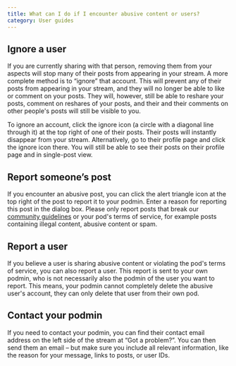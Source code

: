 ```yaml
---
title: What can I do if I encounter abusive content or users?
category: User guides
---
```


## Ignore a user

If you are currently sharing with that person, removing them from your aspects will stop many of their posts from appearing in your stream. A more complete method is to “ignore” that account. This will prevent any of their posts from appearing in your stream, and they will no longer be able to like or comment on your posts. They will, however, still be able to reshare your posts, comment on reshares of your posts, and their and their comments on other people's posts will still be visible to you.

To ignore an account, click the ignore icon (a circle with a diagonal line through it) at the top right of one of their posts. Their posts will instantly disappear from your stream. Alternatively, go to their profile page and click the ignore icon there. You will still be able to see their posts on their profile page and in single-post view.

## Report someone’s post

If you encounter an abusive post, you can click the alert triangle icon at the top right of the post to report it to your podmin. Enter a reason for reporting this post in the dialog box. Please only report posts that break our [community guidelines][community_guidelines] or your pod's terms of service, for example posts containing illegal content, abusive content or spam.

## Report a user

If you believe a user is sharing abusive content or violating the pod's terms of service, you can also report a user. This report is sent to your own podmin, who is not necessarily also the podmin of the user you want to report. This means, your podmin cannot completely delete the abusive user's account, they can only delete that user from their own pod.

## Contact your podmin

If you need to contact your podmin, you can find their contact email address on the left side of the stream at “Got a problem?”. You can then send them an email – but make sure you include all relevant information, like the reason for your message, links to posts, or user IDs.

[community_guidelines]: <%= url_to("site", "community_guidelines") %>
